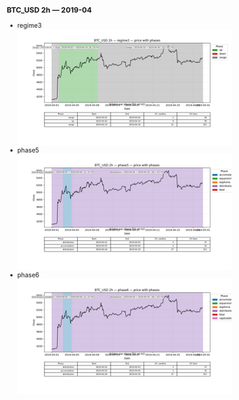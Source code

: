 ### BTC_USD 2h — 2019-04

- regime3
![BTC_USD_2h_regime3_2019-04_phase_price.png](outputs/fourier/phase_monthly/BTC_USD/2h/2019/2019-04/BTC_USD_2h_regime3_2019-04_phase_price.png)
- phase5
![BTC_USD_2h_phase5_2019-04_phase_price.png](outputs/fourier/phase_monthly/BTC_USD/2h/2019/2019-04/BTC_USD_2h_phase5_2019-04_phase_price.png)
- phase6
![BTC_USD_2h_phase6_2019-04_phase_price.png](outputs/fourier/phase_monthly/BTC_USD/2h/2019/2019-04/BTC_USD_2h_phase6_2019-04_phase_price.png)